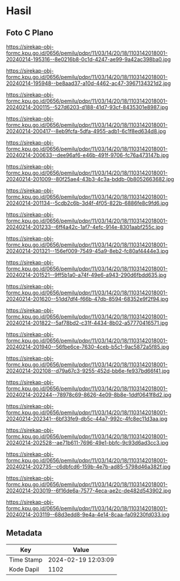 # Hasil

## Foto C Plano

https://sirekap-obj-formc.kpu.go.id/0656/pemilu/pdpr/11/03/14/20/18/1103142018001-20240214-195316--8e0216b8-0c1d-4247-ae99-9a42ac398ba0.jpg

https://sirekap-obj-formc.kpu.go.id/0656/pemilu/pdpr/11/03/14/20/18/1103142018001-20240214-195948--be8aad37-a10d-4462-ac47-3967134321d2.jpg

https://sirekap-obj-formc.kpu.go.id/0656/pemilu/pdpr/11/03/14/20/18/1103142018001-20240214-200115--527d6203-d188-41d7-93cf-8435301e8987.jpg

https://sirekap-obj-formc.kpu.go.id/0656/pemilu/pdpr/11/03/14/20/18/1103142018001-20240214-200417--8eb9fcfa-5dfa-4955-adb1-6c1f8ed634d8.jpg

https://sirekap-obj-formc.kpu.go.id/0656/pemilu/pdpr/11/03/14/20/18/1103142018001-20240214-200633--dee96af6-e46b-491f-9706-fc76a473147b.jpg

https://sirekap-obj-formc.kpu.go.id/0656/pemilu/pdpr/11/03/14/20/18/1103142018001-20240214-201009--80f25ae4-43b3-4c3a-bddb-0b8052663682.jpg

https://sirekap-obj-formc.kpu.go.id/0656/pemilu/pdpr/11/03/14/20/18/1103142018001-20240214-201134--5cdb2c6b-3d4f-4f05-822b-6886fe8c9fd6.jpg

https://sirekap-obj-formc.kpu.go.id/0656/pemilu/pdpr/11/03/14/20/18/1103142018001-20240214-201233--6ff4a42c-1af7-4efc-914e-8301aabf255c.jpg

https://sirekap-obj-formc.kpu.go.id/0656/pemilu/pdpr/11/03/14/20/18/1103142018001-20240214-201321--156ef009-7549-45a9-8eb2-fc80af4444e3.jpg

https://sirekap-obj-formc.kpu.go.id/0656/pemilu/pdpr/11/03/14/20/18/1103142018001-20240214-201521--9ff5b1a0-a74f-49e6-a943-290d6fbdd635.jpg

https://sirekap-obj-formc.kpu.go.id/0656/pemilu/pdpr/11/03/14/20/18/1103142018001-20240214-201620--51dd7df4-f66b-47db-8594-68352e9f2f94.jpg

https://sirekap-obj-formc.kpu.go.id/0656/pemilu/pdpr/11/03/14/20/18/1103142018001-20240214-201822--5af78bd2-c31f-4434-8b02-a57770416571.jpg

https://sirekap-obj-formc.kpu.go.id/0656/pemilu/pdpr/11/03/14/20/18/1103142018001-20240214-201940--56fbe6ce-7630-4ceb-b5c1-9ac5872a5f85.jpg

https://sirekap-obj-formc.kpu.go.id/0656/pemilu/pdpr/11/03/14/20/18/1103142018001-20240214-202108--d79a67c3-9255-452d-bb6e-fe937bd66f41.jpg

https://sirekap-obj-formc.kpu.go.id/0656/pemilu/pdpr/11/03/14/20/18/1103142018001-20240214-202244--78978c69-8626-4e09-8b8e-1ddf0641f8d2.jpg

https://sirekap-obj-formc.kpu.go.id/0656/pemilu/pdpr/11/03/14/20/18/1103142018001-20240214-202341--6bf33fe9-db5c-44a7-992c-4fc8ec11d3aa.jpg

https://sirekap-obj-formc.kpu.go.id/0656/pemilu/pdpr/11/03/14/20/18/1103142018001-20240214-202528--ae71b611-7696-49e1-bbfc-9c93d6ad3cc3.jpg

https://sirekap-obj-formc.kpu.go.id/0656/pemilu/pdpr/11/03/14/20/18/1103142018001-20240214-202735--c6dbfcd6-159b-4e7b-ad85-5798d46a382f.jpg

https://sirekap-obj-formc.kpu.go.id/0656/pemilu/pdpr/11/03/14/20/18/1103142018001-20240214-203019--6f16de6a-7577-4eca-ae2c-de482d543902.jpg

https://sirekap-obj-formc.kpu.go.id/0656/pemilu/pdpr/11/03/14/20/18/1103142018001-20240214-203119--68d3edd8-9e4a-4e14-8caa-fa09230fd033.jpg


## Metadata

| Key        | Value               |
| ---------- | ------------------- |
| Time Stamp | 2024-02-19 12:03:09 |
| Kode Dapil | 1102                |



